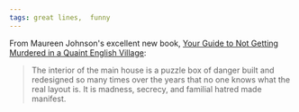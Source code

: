 ```yaml
---
tags: great lines,  funny
---
```



From Maureen Johnson's excellent new book, 
[Your Guide to Not Getting Murdered in a Quaint English Village](https://bookshop.org/books/your-guide-to-not-getting-murdered-in-a-quaint-english-village/9781984859624):

> The interior of the main house is a puzzle box of danger built and redesigned so many times over the years that no one knows what the real layout is. It is madness, secrecy, and familial hatred made manifest.